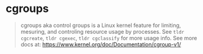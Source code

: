 # cgroups

> cgroups aka control groups is a Linux kernel feature for limiting, mesuring, and controling resource usage by processes.
> See `tldr cgcreate`, `tldr cgexec`, `tldr cgclassify` for more usage info.
> See more docs at: https://www.kernel.org/doc/Documentation/cgroup-v1/
